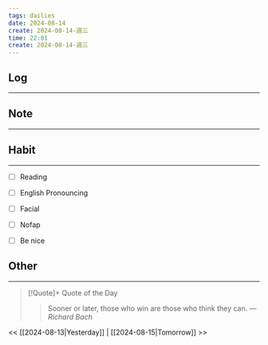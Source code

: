 ```yaml
---
tags: dailies  
date: 2024-08-14
create: 2024-08-14-週三
time: 22:01
create: 2024-08-14-週三
---
```


## Log
---


## Note
---


## Habit
---
- [ ] Reading
- [ ] English Pronouncing
- [ ] Facial
- [ ] Nofap
- [ ] Be nice


## Other
---

> [!Quote]+ Quote of the Day
> > Sooner or later, those who win are those who think they can.
> — <cite>Richard Bach</cite>

<< [[2024-08-13|Yesterday]] | [[2024-08-15|Tomorrow]] >>